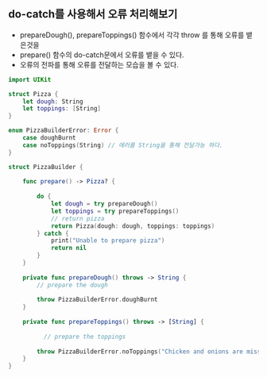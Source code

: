 ## do-catch를 사용해서 오류 처리해보기
- prepareDough(), prepareToppings() 함수에서 각각 throw 를 통해 오류를 뱉은것을 
- prepare() 함수의 do-catch문에서 오류를 뱉을 수 있다.
- 오류의 전파를 통해 오류를 전달하는 모습을 볼 수 있다.

```swift
import UIKit

struct Pizza {
    let dough: String
    let toppings: [String]
}

enum PizzaBuilderError: Error {
    case doughBurnt
    case noToppings(String) // 에러를 String을 통해 전달가능 하다.
}

struct PizzaBuilder {
    
    func prepare() -> Pizza? {
        
        do {
            let dough = try prepareDough()
            let toppings = try prepareToppings()
            // return pizza
            return Pizza(dough: dough, toppings: toppings)
        } catch {
            print("Unable to prepare pizza")
            return nil
        }
    }
    
    private func prepareDough() throws -> String {
        // prepare the dough
        
        throw PizzaBuilderError.doughBurnt
    }
    
    private func prepareToppings() throws -> [String] {
          
          // prepare the toppings
          
        throw PizzaBuilderError.noToppings("Chicken and onions are missing!") // 문자열을 통해 에러를 전달 할 수 있다.
    }
}
```
